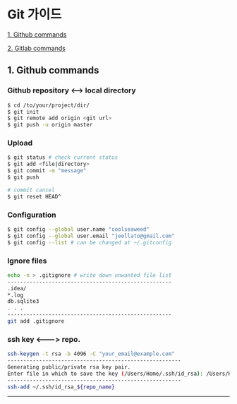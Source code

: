 # Git 가이드
   [1. Github commands](#1.-Github-commands)

   [2. Gitlab commands](#2.-Gitlab-commands)



## 1. Github commands <a name="1.-Github-commands"></a>

   ### Github repository <--> local directory 
   ```bash  
   $ cd /to/your/project/dir/
   $ git init
   $ git remote add origin <git url>
   $ git push -u origin master
   ```

   ### Upload
   ```bash
   $ git status # check current status
   $ git add <file|directory> 
   $ git commit -m "message"
   $ git push 

   # commit cancel
   $ git reset HEAD^  
   ```





   ### Configuration
   ```bash
   $ git config --global user.name "coolseaweed"
   $ git config --global user.email "jeellato@gmail.com"
   $ git config --list # can be changed at ~/.gitconfig
   ```



   
   ### Ignore files
   ```bash
   echo -n > .gitignore # write down unwanted file list
   ----------------------------------------------------
   .idea/
   *.log
   db.sqlite3
   . . .
   ----------------------------------------------------
   git add .gitignore
   ```


   ### ssh key <---> repo.
   ```bash
   ssh-keygen -t rsa -b 4096 -C "your_email@example.com"
   -------------------------------------------------------
   Generating public/private rsa key pair. 
   Enter file in which to save the key (/Users/Home/.ssh/id_rsa): /Users/Home/.ssh/id_rsa_${repo_name}
   -------------------------------------------------------
   ssh-add ~/.ssh/id_rsa_${repo_name}
   ```
   
   


---
  
  
  
  
  
  
  
